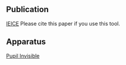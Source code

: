 ## Publication
[IEICE](https://kyoso-geidai.cwd.jp/file/news/HIPv3_yang1130.pdf)
Please cite this paper if you use this tool.
## Apparatus
[Pupil Invisible](https://docs.pupil-labs.com/invisible/data-collection/)
